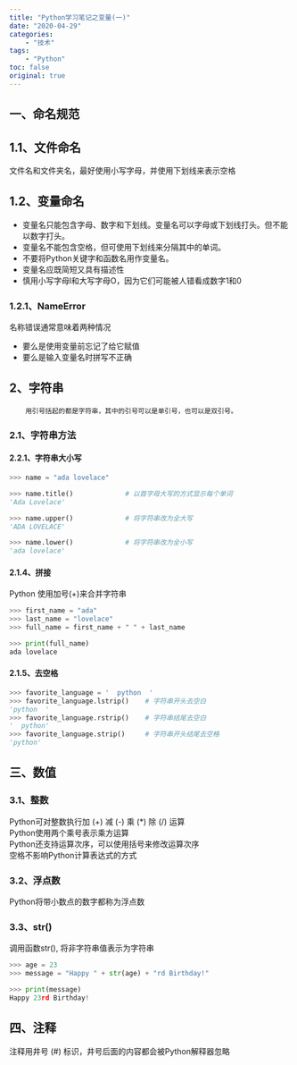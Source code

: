 ```yaml
---
title: "Python学习笔记之变量(一)"
date: "2020-04-29"
categories:
    - "技术"
tags:
    - "Python"
toc: false
original: true
---
```


## 一、命名规范

## 1.1、文件命名  
文件名和文件夹名，最好使用小写字母，并使用下划线来表示空格

## 1.2、变量命名
- 变量名只能包含字母、数字和下划线。变量名可以字母或下划线打头。但不能以数字打头。
- 变量名不能包含空格，但可使用下划线来分隔其中的单词。
- 不要将Python关键字和函数名用作变量名。
- 变量名应既简短又具有描述性
- 慎用小写字母l和大写字母O，因为它们可能被人错看成数字1和0

### 1.2.1、NameError  
名称错误通常意味着两种情况
- 要么是使用变量前忘记了给它赋值
- 要么是输入变量名时拼写不正确

## 2、字符串
```
    用引号括起的都是字符串，其中的引号可以是单引号，也可以是双引号。
```

### 2.1、字符串方法

#### 2.2.1、字符串大小写
``` python
>>> name = "ada lovelace"

>>> name.title()             # 以首字母大写的方式显示每个单词
'Ada Lovelace'

>>> name.upper()             # 将字符串改为全大写
'ADA LOVELACE'

>>> name.lower()             # 将字符串改为全小写
'ada lovelace'
```

#### 2.1.4、拼接
Python 使用加号(+)来合并字符串
``` python
>>> first_name = "ada"
>>> last_name = "lovelace"
>>> full_name = first_name + " " + last_name

>>> print(full_name)
ada lovelace
```

#### 2.1.5、去空格
``` python
>>> favorite_language = '  python  '
>>> favorite_language.lstrip()    # 字符串开头去空白
'python  '
>>> favorite_language.rstrip()    # 字符串结尾去空白
'  python'
>>> favorite_language.strip()     # 字符串开头结尾去空格
'python'
```

## 三、数值

### 3.1、整数
Python可对整数执行加 (+) 减 (-) 乘 (*) 除 (/) 运算  
Python使用两个乘号表示乘方运算  
Python还支持运算次序，可以使用括号来修改运算次序  
空格不影响Python计算表达式的方式  

### 3.2、浮点数
Python将带小数点的数字都称为浮点数

### 3.3、str()
调用函数str(), 将非字符串值表示为字符串
``` python
>>> age = 23
>>> message = "Happy " + str(age) + "rd Birthday!"

>>> print(message)
Happy 23rd Birthday!
```

## 四、注释
注释用井号 (#) 标识，井号后面的内容都会被Python解释器忽略